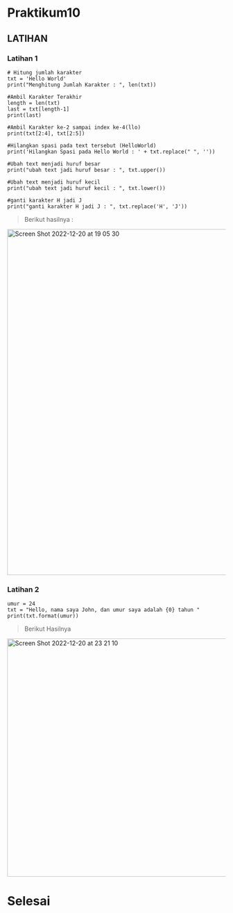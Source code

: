 # Praktikum10
## LATIHAN
### Latihan 1

```
# Hitung jumlah karakter
txt = 'Hello World'
print("Menghitung Jumlah Karakter : ", len(txt))

#Ambil Karakter Terakhir
length = len(txt)
last = txt[length-1]
print(last)

#Ambil Karakter ke-2 sampai index ke-4(llo)
print(txt[2:4], txt[2:5])

#Hilangkan spasi pada text tersebut (HelloWorld)
print('Hilangkan Spasi pada Hello World : ' + txt.replace(" ", ''))

#Ubah text menjadi huruf besar
print("ubah text jadi huruf besar : ", txt.upper())

#Ubah text menjadi huruf kecil
print("ubah text jadi huruf kecil : ", txt.lower())

#ganti karakter H jadi J
print("ganti karakter H jadi J : ", txt.replace('H', 'J'))
```


> Berikut hasilnya :

<img width="796" alt="Screen Shot 2022-12-20 at 19 05 30" src="https://user-images.githubusercontent.com/115475424/208663305-aaeced41-41b8-4ed6-8552-662958743820.png">



### Latihan 2

```
umur = 24
txt = "Hello, nama saya John, dan umur saya adalah {0} tahun "
print(txt.format(umur))
```

> Berikut Hasilnya

<img width="548" alt="Screen Shot 2022-12-20 at 23 21 10" src="https://user-images.githubusercontent.com/115475424/208715187-02f531c8-38c5-4ebd-aea7-c01d2348b850.png">


# Selesai
